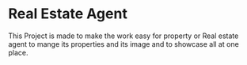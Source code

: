 # Real Estate Agent
 This Project is made to make the work easy for property or Real estate agent to mange its properties and its image  and to showcase all at one place.
